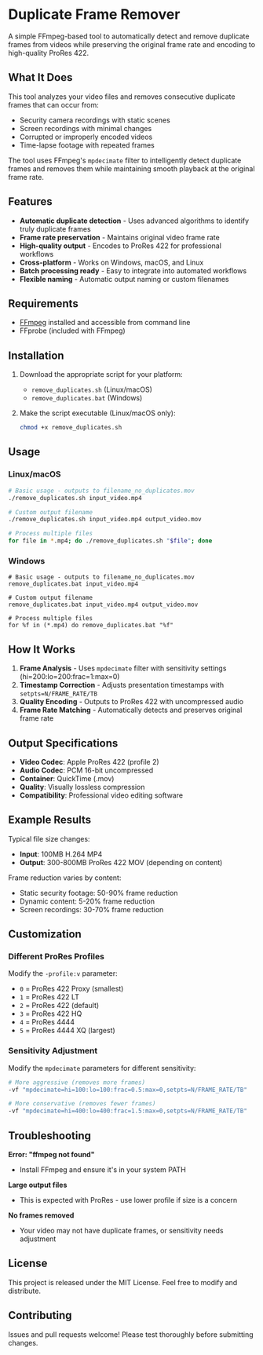 # Duplicate Frame Remover

A simple FFmpeg-based tool to automatically detect and remove duplicate frames from videos while preserving the original frame rate and encoding to high-quality ProRes 422.

## What It Does

This tool analyzes your video files and removes consecutive duplicate frames that can occur from:
- Security camera recordings with static scenes
- Screen recordings with minimal changes
- Corrupted or improperly encoded videos
- Time-lapse footage with repeated frames

The tool uses FFmpeg's `mpdecimate` filter to intelligently detect duplicate frames and removes them while maintaining smooth playback at the original frame rate.

## Features

- **Automatic duplicate detection** - Uses advanced algorithms to identify truly duplicate frames
- **Frame rate preservation** - Maintains original video frame rate
- **High-quality output** - Encodes to ProRes 422 for professional workflows
- **Cross-platform** - Works on Windows, macOS, and Linux
- **Batch processing ready** - Easy to integrate into automated workflows
- **Flexible naming** - Automatic output naming or custom filenames

## Requirements

- [FFmpeg](https://ffmpeg.org/download.html) installed and accessible from command line
- FFprobe (included with FFmpeg)

## Installation

1. Download the appropriate script for your platform:
   - `remove_duplicates.sh` (Linux/macOS)
   - `remove_duplicates.bat` (Windows)

2. Make the script executable (Linux/macOS only):
   ```bash
   chmod +x remove_duplicates.sh
   ```

## Usage

### Linux/macOS
```bash
# Basic usage - outputs to filename_no_duplicates.mov
./remove_duplicates.sh input_video.mp4

# Custom output filename
./remove_duplicates.sh input_video.mp4 output_video.mov

# Process multiple files
for file in *.mp4; do ./remove_duplicates.sh "$file"; done
```

### Windows
```batch
# Basic usage - outputs to filename_no_duplicates.mov
remove_duplicates.bat input_video.mp4

# Custom output filename
remove_duplicates.bat input_video.mp4 output_video.mov

# Process multiple files
for %f in (*.mp4) do remove_duplicates.bat "%f"
```

## How It Works

1. **Frame Analysis** - Uses `mpdecimate` filter with sensitivity settings (hi=200:lo=200:frac=1:max=0)
2. **Timestamp Correction** - Adjusts presentation timestamps with `setpts=N/FRAME_RATE/TB`
3. **Quality Encoding** - Outputs to ProRes 422 with uncompressed audio
4. **Frame Rate Matching** - Automatically detects and preserves original frame rate

## Output Specifications

- **Video Codec**: Apple ProRes 422 (profile 2)
- **Audio Codec**: PCM 16-bit uncompressed
- **Container**: QuickTime (.mov)
- **Quality**: Visually lossless compression
- **Compatibility**: Professional video editing software

## Example Results

Typical file size changes:
- **Input**: 100MB H.264 MP4
- **Output**: 300-800MB ProRes 422 MOV (depending on content)

Frame reduction varies by content:
- Static security footage: 50-90% frame reduction
- Dynamic content: 5-20% frame reduction
- Screen recordings: 30-70% frame reduction

## Customization

### Different ProRes Profiles
Modify the `-profile:v` parameter:
- `0` = ProRes 422 Proxy (smallest)
- `1` = ProRes 422 LT
- `2` = ProRes 422 (default)
- `3` = ProRes 422 HQ
- `4` = ProRes 4444
- `5` = ProRes 4444 XQ (largest)

### Sensitivity Adjustment
Modify the `mpdecimate` parameters for different sensitivity:
```bash
# More aggressive (removes more frames)
-vf "mpdecimate=hi=100:lo=100:frac=0.5:max=0,setpts=N/FRAME_RATE/TB"

# More conservative (removes fewer frames)  
-vf "mpdecimate=hi=400:lo=400:frac=1.5:max=0,setpts=N/FRAME_RATE/TB"
```

## Troubleshooting

**Error: "ffmpeg not found"**
- Install FFmpeg and ensure it's in your system PATH

**Large output files**
- This is expected with ProRes - use lower profile if size is a concern

**No frames removed**
- Your video may not have duplicate frames, or sensitivity needs adjustment

## License

This project is released under the MIT License. Feel free to modify and distribute.

## Contributing

Issues and pull requests welcome! Please test thoroughly before submitting changes.